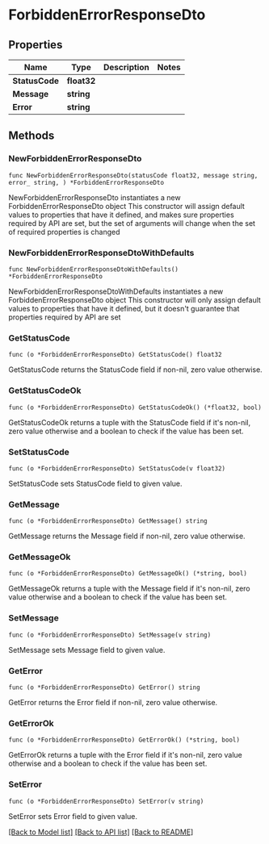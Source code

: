 # ForbiddenErrorResponseDto

## Properties

Name | Type | Description | Notes
------------ | ------------- | ------------- | -------------
**StatusCode** | **float32** |  | 
**Message** | **string** |  | 
**Error** | **string** |  | 

## Methods

### NewForbiddenErrorResponseDto

`func NewForbiddenErrorResponseDto(statusCode float32, message string, error_ string, ) *ForbiddenErrorResponseDto`

NewForbiddenErrorResponseDto instantiates a new ForbiddenErrorResponseDto object
This constructor will assign default values to properties that have it defined,
and makes sure properties required by API are set, but the set of arguments
will change when the set of required properties is changed

### NewForbiddenErrorResponseDtoWithDefaults

`func NewForbiddenErrorResponseDtoWithDefaults() *ForbiddenErrorResponseDto`

NewForbiddenErrorResponseDtoWithDefaults instantiates a new ForbiddenErrorResponseDto object
This constructor will only assign default values to properties that have it defined,
but it doesn't guarantee that properties required by API are set

### GetStatusCode

`func (o *ForbiddenErrorResponseDto) GetStatusCode() float32`

GetStatusCode returns the StatusCode field if non-nil, zero value otherwise.

### GetStatusCodeOk

`func (o *ForbiddenErrorResponseDto) GetStatusCodeOk() (*float32, bool)`

GetStatusCodeOk returns a tuple with the StatusCode field if it's non-nil, zero value otherwise
and a boolean to check if the value has been set.

### SetStatusCode

`func (o *ForbiddenErrorResponseDto) SetStatusCode(v float32)`

SetStatusCode sets StatusCode field to given value.


### GetMessage

`func (o *ForbiddenErrorResponseDto) GetMessage() string`

GetMessage returns the Message field if non-nil, zero value otherwise.

### GetMessageOk

`func (o *ForbiddenErrorResponseDto) GetMessageOk() (*string, bool)`

GetMessageOk returns a tuple with the Message field if it's non-nil, zero value otherwise
and a boolean to check if the value has been set.

### SetMessage

`func (o *ForbiddenErrorResponseDto) SetMessage(v string)`

SetMessage sets Message field to given value.


### GetError

`func (o *ForbiddenErrorResponseDto) GetError() string`

GetError returns the Error field if non-nil, zero value otherwise.

### GetErrorOk

`func (o *ForbiddenErrorResponseDto) GetErrorOk() (*string, bool)`

GetErrorOk returns a tuple with the Error field if it's non-nil, zero value otherwise
and a boolean to check if the value has been set.

### SetError

`func (o *ForbiddenErrorResponseDto) SetError(v string)`

SetError sets Error field to given value.



[[Back to Model list]](../README.md#documentation-for-models) [[Back to API list]](../README.md#documentation-for-api-endpoints) [[Back to README]](../README.md)


